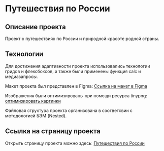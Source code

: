 # Путешествия по России

## Описание проекта

Проект о путешествиях по России и природной красоте родной страны.

## Технологии

Для достижения адаптивности проекта использовались технологии гридов и флексбоксов, а также были применены функция calc и медиазапросы.

Макет проекта был представлен в Figma: [Ссылка на макет в Figma](https://www.figma.com/file/5S2WSbEFL6awjVWJ0NWL8Q/Sprint-3_-Russia-_-desktop-mobile?node-id=28503%3A0)

Изображения были оптимизированы при помощи ресурса tinypng: [оптимизировать картинки](https://tinypng.com/)

Файловая структура проекта организована в соответсвии с методологией БЭМ (Nested).

## Ссылка на страницу проекта

Открыть страницу проекта можно здесь: [Путешествия по России](https://art3ry-g1n.github.io/Travelling-in-Russia/ "Открыть ссылку на GitHub Page")
